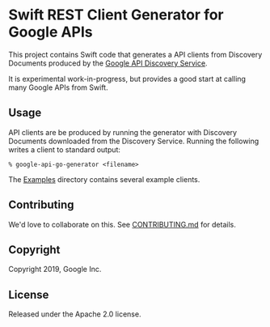 # Swift REST Client Generator for Google APIs

This project contains Swift code that generates a API clients from Discovery Documents
produced by the [Google API Discovery Service](https://developers.google.com/discovery/).

It is experimental work-in-progress, but provides a good start
at calling many Google APIs from Swift.

## Usage

API clients are be produced by running the generator with Discovery
Documents downloaded from the Discovery Service. 
Running the following writes a client to standard output:

```
% google-api-go-generator <filename>
```

The [Examples](Examples) directory contains several example clients.

## Contributing

We'd love to collaborate on this. See [CONTRIBUTING.md](CONTRIBUTING.md) for details.

## Copyright

Copyright 2019, Google Inc.

## License

Released under the Apache 2.0 license.
